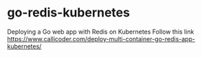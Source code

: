 # go-redis-kubernetes
Deploying a Go web app with Redis on Kubernetes
Follow this link https://www.callicoder.com/deploy-multi-container-go-redis-app-kubernetes/
